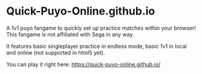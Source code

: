 # Quick-Puyo-Online.github.io
A 1v1 puyo fangame to quickly set up practice matches within your browser!
This fangame is not affiliated with Sega in any way.

It features basic singleplayer practice in endless mode, basic 1v1 in local and online (not supported in html5 yet).

You can play it right here: https://quick-puyo-online.github.io/

